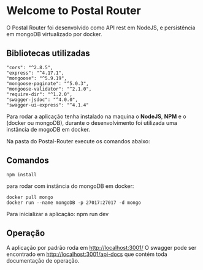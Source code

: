 # Welcome to Postal Router
O Postal Router foi desenvolvido como API rest em NodeJS, e persistência em mongoDB virtualizado por docker.

## Bibliotecas utilizadas
    "cors": "^2.8.5",
    "express": "^4.17.1",
    "mongoose": "^5.9.19",
    "mongoose-paginate": "^5.0.3",
    "mongoose-validator": "^2.1.0",
    "require-dir": "^1.2.0",
    "swagger-jsdoc": "^4.0.0",
    "swagger-ui-express": "^4.1.4"


Para rodar a aplicação tenha instalado na maquina o **NodeJS**, **NPM** e o (docker ou mongoDB), durante o desenvolvimento foi utilizada uma instância de mogoDB em docker.

Na pasta do Postal-Router execute os comandos abaixo:

## Comandos
    npm install

para rodar com instância do mongoDB em docker:

    docker pull mongo
    docker run --name mongoDB -p 27017:27017 -d mongo

Para inicializar a aplicação:
    npm run dev

## Operação
A aplicação por padrão roda em [http://localhost:3001/](http://localhost:3001/)
O swagger pode ser encontrado em [http://localhost:3001/api-docs](http://localhost:3001/api-docs) que contém toda documentação de operação.

